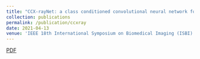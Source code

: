 ```yaml
---
title: "CCX-rayNet: a class conditioned convolutional neural network for biplanar X-rays to CT volume"
collection: publications
permalink: /publication/ccxray
date: 2021-04-13
venue: 'IEEE 18th International Symposium on Biomedical Imaging (ISBI)'
---
```

[PDF](https://ieeexplore.ieee.org/document/9433870)
